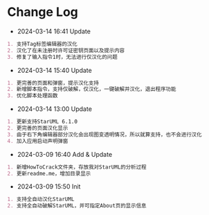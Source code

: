 # Change Log
- 2024-03-14 16:41 Update
```md
1. 支持Tag标签编辑器的汉化
2. 汉化了在未注册时许可证密钥页面以及提示内容
3. 修复了输入指令1时，无法进行仅汉化的问题
```

- 2024-03-14 15:40 Update
```md
1. 更完善的页面和弹窗，提示汉化支持
2. 新增脚本指令，支持仅破解，仅汉化，一键破解并汉化，退出程序功能
3. 优化脚本处理函数
```

- 2024-03-14 13:00 Update
```md
1. 更新支持StarUML 6.1.0
2. 更完善的页面汉化显示
3. 由于右下角编辑器部分汉化会出现图变透明情况，所以就算支持，也不会进行汉化
4. 加入应用启动声明弹窗
```

- 2024-03-09 16:40 Add & Update
```md
1. 新增HowToCrack文件夹，存放我对StarUML的分析过程
2. 更新readme.me，增加目录显示
```
- 2024-03-09 15:50 Init
```md
1. 支持全自动汉化StarUML
2. 支持全自动破解StarUML，并可指定About页的显示信息
```